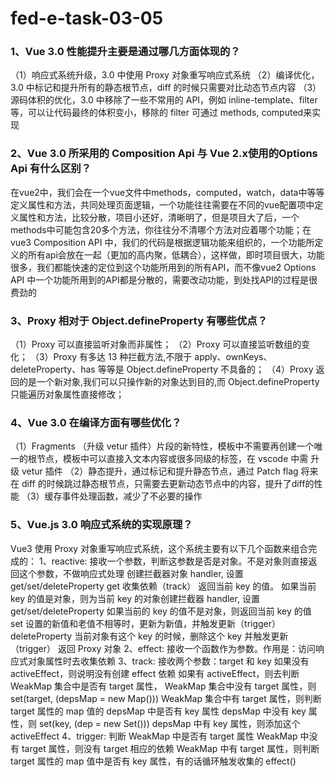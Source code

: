 # fed-e-task-03-05

### 1、Vue 3.0 性能提升主要是通过哪几方面体现的？
（1）响应式系统升级，3.0 中使用 Proxy 对象重写响应式系统 （2）编译优化，3.0 中标记和提升所有的静态根节点，diff 的时候只需要对比动态节点内容 （3）源码体积的优化，3.0 中移除了一些不常用的 API，例如 inline-template、filter 等，可以让代码最终的体积变小，移除的 filter 可通过 methods, computed来实现

### 2、Vue 3.0 所采用的 Composition Api 与 Vue 2.x使用的Options Api 有什么区别？
在vue2中，我们会在一个vue文件中methods，computed，watch，data中等等定义属性和方法，共同处理页面逻辑，一个功能往往需要在不同的vue配置项中定义属性和方法，比较分散，项目小还好，清晰明了，但是项目大了后，一个methods中可能包含20多个方法，你往往分不清哪个方法对应着哪个功能；在vue3 Composition API 中，我们的代码是根据逻辑功能来组织的，一个功能所定义的所有api会放在一起（更加的高内聚，低耦合），这样做，即时项目很大，功能很多，我们都能快速的定位到这个功能所用到的所有API，而不像vue2 Options API 中一个功能所用到的API都是分散的，需要改动功能，到处找API的过程是很费劲的

### 3、Proxy 相对于 Object.defineProperty 有哪些优点？
（1）Proxy 可以直接监听对象而非属性；
（2）Proxy 可以直接监听数组的变化；
（3）Proxy 有多达 13 种拦截方法,不限于 apply、ownKeys、deleteProperty、has 等等是 Object.defineProperty 不具备的；
（4）Proxy 返回的是一个新对象,我们可以只操作新的对象达到目的,而 Object.defineProperty 只能遍历对象属性直接修改；

### 4、Vue 3.0 在编译方面有哪些优化？
（1）Fragments （升级 vetur 插件）片段的新特性，模板中不需要再创建一个唯一的根节点，模板中可以直接入文本内容或很多同级的标签，在 vscode 中需 升级 vetur 插件
（2）静态提升，通过标记和提升静态节点，通过 Patch flag 将来在 diff 的时候跳过静态根节点，只需要去更新动态节点中的内容，提升了diff的性能
（3）缓存事件处理函数，减少了不必要的操作

### 5、Vue.js 3.0 响应式系统的实现原理？
Vue3 使用 Proxy 对象重写响应式系统，这个系统主要有以下几个函数来组合完成的：
1、reactive:
接收一个参数，判断这参数是否是对象。不是对象则直接返回这个参数，不做响应式处理
创建拦截器对象 handler, 设置 get/set/deleteProperty
get
收集依赖（track）
返回当前 key 的值。
如果当前 key 的值是对象，则为当前 key 的对象创建拦截器 handler, 设置 get/set/deleteProperty
如果当前的 key 的值不是对象，则返回当前 key 的值
set
设置的新值和老值不相等时，更新为新值，并触发更新（trigger）
deleteProperty
当前对象有这个 key 的时候，删除这个 key 并触发更新（trigger）
返回 Proxy 对象
2、effect: 接收一个函数作为参数。作用是：访问响应式对象属性时去收集依赖
3、track:
接收两个参数：target 和 key
如果没有 activeEffect，则说明没有创建 effect 依赖
如果有 activeEffect，则去判断 WeakMap 集合中是否有 target 属性，
WeakMap 集合中没有 target 属性，则 set(target, (depsMap = new Map()))
WeakMap 集合中有 target 属性，则判断 target 属性的 map 值的 depsMap 中是否有 key 属性
depsMap 中没有 key 属性，则 set(key, (dep = new Set()))
depsMap 中有 key 属性，则添加这个 activeEffect
4、trigger:
判断 WeakMap 中是否有 target 属性
WeakMap 中没有 target 属性，则没有 target 相应的依赖
WeakMap 中有 target 属性，则判断 target 属性的 map 值中是否有 key 属性，有的话循环触发收集的 effect()